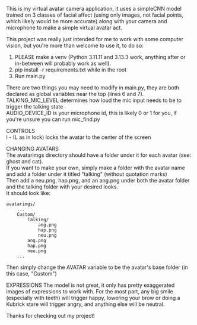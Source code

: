 This is my virtual avatar camera application, it uses a simpleCNN model trained on 3 classes of facial affect (using only images, not facial points, which likely would be more accurate) along with your camera and microphone to make a simple virtual avatar act. <br>

This project was really just intended for me to work with some computer vision, but you're more than welcome to use it, to do so:
1. PLEASE make a venv (Python 3.11.11 and 3.13.3 work, anything after or in-between will probably work as well).
2. pip install -r requirements.txt while in the root
3. Run main.py

There are two things you may need to modify in main.py, they are both declared as global variables near the top (lines 6 and 7).<br>
    TALKING_MIC_LEVEL determines how loud the mic input needs to be to trigger the talking state<br>
    AUDIO_DEVICE_ID is your microphone id, this is likely 0 or 1 for you, if you're unsure you can run mic_find.py<br>

CONTROLS <br>
    l - (L as in lock) locks the avatar to the center of the screen<br>

CHANGING AVATARS<br>
    The avatarimgs directory should have a folder under it for each avatar (see: ghost and cat).<br>
    If you want to make your own, simply make a folder with the avatar name and add a folder under it titled "talking" (without quotation marks)<br>
    Then add a neu.png, hap.png, and an ang.png under both the avatar folder and the talking folder with your desired looks.<br>
    It should look like:

    avatarimgs/
        ...
        Custom/
            Talking/
                ang.png
                hap.png
                neu.png
            ang.png
            hap.png
            neu.png
        ...
Then simply change the AVATAR variable to be the avatar's base folder (in this case, "Custom")

EXPRESSIONS
    The model is not great, it only has pretty exaggerated images of expressions to work with. For the most part, any big smile (especially with teeth) will trigger happy, lowering your brow or doing a Kubrick stare will trigger angry, and anything else will be neutral.

Thanks for checking out my project!
